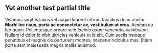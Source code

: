 ## Yet another test partial title

Vivamus sagittis lacus vel augue laoreet rutrum faucibus dolor auctor. **Morbi leo risus, porta ac consectetur ac, vestibulum at eros**. Aenean eu leo quam. Pellentesque ornare sem _lacinia quam venenatis vestibulum_. Nullam id dolor id nibh ultricies vehicula ut id elit. Cum sociis natoque penatibus et magnis dis parturient montes, nascetur ridiculus mus. Etiam porta sem malesuada magna mollis euismod.